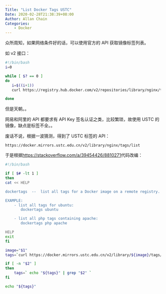 ```yaml
---
Title: "List Docker Tags USTC"
Date: 2020-02-28T21:38:39+08:00
Author: Allan Chain
Categories:
    - Docker
---
```


众所周知，如果网络条件好的话，可以使用官方的 API 获取镜像标签列表。

如 v2 接口：

```bash
#!/bin/bash
i=0

while [ $? == 0 ]
do
   i=$((i+1))
   curl https://registry.hub.docker.com/v2/repositories/library/nginx/tags/?page=$i | jq '."results"[]["name"]'

done
```

但是天朝。。

网易和阿里的 API 都要求有 API Key 签名认证之类，比较繁琐，故使用 USTC 的镜像，缺点是标签不全。。

废话不说，根据一波猜测，得到了 USTC 标签的 API：

    https://docker.mirrors.ustc.edu.cn/v2/library/nginx/tags/list

于是根据<https://stackoverflow.com/a/39454426/8810271>代码改编：

```bash
#!/bin/bash

if [ $# -lt 1 ]
then
cat << HELP

dockertags  --  list all tags for a Docker image on a remote registry.

EXAMPLE:
    - list all tags for ubuntu:
       dockertags ubuntu

    - list all php tags containing apache:
       dockertags php apache

HELP
exit
fi

image="$1"
tags=`curl https://docker.mirrors.ustc.edu.cn/v2/library/${image}/tags/list | sed -e 's/.*\[//g' -e 's/"//g' -e 's/\]\}$//g' -e 's/,/\n/g'`

if [ -n "$2" ]
then
    tags=` echo "${tags}" | grep "$2" `
fi

echo "${tags}"
```

